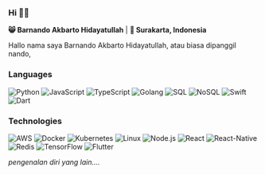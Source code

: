 ###  Hi 👋🏼
<!-- STRUKTURE INI TIDAK WAJIB -->
<!-- TEMEN" BISA TIRU DARI SINI https://github.com/abhisheknaiidu/awesome-github-profile-readme -->
**😸 Barnando Akbarto Hidayatullah** | **📍 Surakarta, Indonesia**

Hallo nama saya Barnando Akbarto Hidayatullah, atau biasa dipanggil nando, 

### Languages

![Python](https://img.shields.io/badge/-Python-000?&logo=Python)
![JavaScript](https://img.shields.io/badge/-JavaScript-000?&logo=JavaScript)
![TypeScript](https://img.shields.io/badge/-TypeScript-000?&logo=TypeScript)
![Golang](https://img.shields.io/badge/-Golang-000?&logo=Go)
![SQL](https://img.shields.io/badge/-SQL-000?&logo=MySQL)
![NoSQL](https://img.shields.io/badge/-NoSQL-000?&logo=MongoDB)
![Swift](https://img.shields.io/badge/-Swift-000?&logo=Swift)
![Dart](https://img.shields.io/badge/-Dart-000?&logo=Dart)


### Technologies

![AWS](https://img.shields.io/badge/-AWS-000?&logo=Amazon-AWS&logoColor=F90)
![Docker](https://img.shields.io/badge/-Docker-000?&logo=Docker)
![Kubernetes](https://img.shields.io/badge/-Kubernetes-000?&logo=Kubernetes)
![Linux](https://img.shields.io/badge/-Linux-000?&logo=Linux)
![Node.js](https://img.shields.io/badge/-Node.js-000?&logo=node.js)
![React](https://img.shields.io/badge/-React-000?&logo=React)
![React-Native](https://img.shields.io/badge/-React_Native-000?&logo=React)
![Redis](https://img.shields.io/badge/-Redis-000?&logo=Redis)
![TensorFlow](https://img.shields.io/badge/-TensorFlow-000?&logo=TensorFlow)
![Flutter](https://img.shields.io/badge/-Flutter-000?&logo=Flutter)

_pengenalan diri yang lain...._
